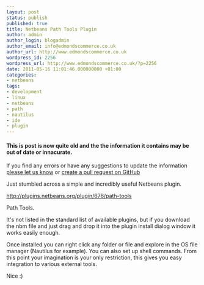 ```yaml
---
layout: post
status: publish
published: true
title: Netbeans Path Tools Plugin
author: admin
author_login: blogadmin
author_email: info@edmondscommerce.co.uk
author_url: http://www.edmondscommerce.co.uk
wordpress_id: 2256
wordpress_url: http://www.edmondscommerce.co.uk/?p=2256
date: 2011-05-16 11:01:46.000000000 +01:00
categories:
- netbeans
tags:
- development
- linux
- netbeans
- path
- nautilus
- ide
- plugin
---
```

<div class="oldpost"><h4>This is post is now quite old and the the information it contains may be out of date or innacurate.</h4>
<p>
If you find any errors or have any suggestions to update the information <a href="http://edmondscommerce.github.io/contact-us/index.html">please let us know</a>
or <a href="https://github.com/edmondscommerce/edmondscommerce.github.io">create a pull request on GitHub</a>
</p>
</div>
Just stumbled across a simple and incredibly useful Netbeans plugin.

<a href="http://plugins.netbeans.org/plugin/676/path-tools">http://plugins.netbeans.org/plugin/676/path-tools</a>

Path Tools.

It's not listed in the standard list of available plugins, but if you download the nbm file and just drag and drop it into the plugin install dialog window it works easily enough.

Once installed you can right click any folder or file and explore in the OS file manager (Nautilus for example). You can also set up shell commands. From this point your imagination is your only restriction, this gives you easy integration to various external tools.

Nice :)
